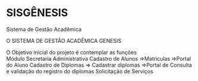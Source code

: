 # SISGÊNESIS
Sistema de Gestão Acadêmica

O SISTEMA DE GESTÃO ACADÊMICA GENESIS


O Objetivo inicial do projeto é contemplar as funções  
Módulo Secretaria Administrativa
Cadastro de Alunos =>Matriculas =>Portal do Aluno
Cadastro de Diplomas => Cadastrar diplomas =>Portal de Consulta e validação do registro do diplomas
Solicitação de Serviços 




